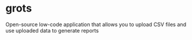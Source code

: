 # grots
Open-source low-code application that allows you to upload CSV files and use uploaded data to generate reports
